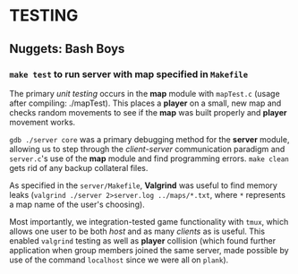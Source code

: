# TESTING
## Nuggets: Bash Boys
### `make test` to run server with map specified in `Makefile`

The primary *unit testing* occurs in the __map__ module with `mapTest.c` (usage after compiling: ./mapTest). This places a __player__ on a small, new map and checks random movements to see if the __map__ was built properly and __player__ movement works.

`gdb ./server core` was a primary debugging method for the __server__ module, allowing us to step through the *client*-*server* communication paradigm and `server.c`'s use of the __map__ module and find programming errors. `make clean` gets rid of any backup collateral files.

As specified in the `server/Makefile`, __Valgrind__ was useful to find memory leaks (`valgrind ./server 2>server.log ../maps/*.txt`, where `*` represents a map name of the user's choosing).

Most importantly, we integration-tested game functionality with `tmux`, which allows one user to be both *host* and as many *clients* as is useful. This enabled `valgrind` testing as well as __player__ collision (which found further application when group members joined the same server, made possible by use of the command `localhost` since we were all on `plank`).
